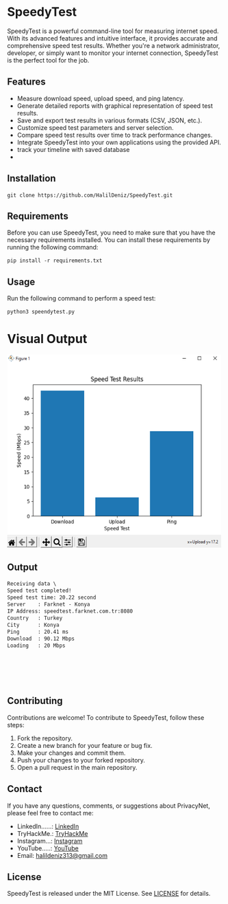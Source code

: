 # SpeedyTest
SpeedyTest is a powerful command-line tool for measuring internet speed. With its advanced features and intuitive interface, it provides accurate and comprehensive speed test results. Whether you're a network administrator, developer, or simply want to monitor your internet connection, SpeedyTest is the perfect tool for the job.

## Features

- Measure download speed, upload speed, and ping latency.
- Generate detailed reports with graphical representation of speed test results.
- Save and export test results in various formats (CSV, JSON, etc.).
- Customize speed test parameters and server selection.
- Compare speed test results over time to track performance changes.
- Integrate SpeedyTest into your own applications using the provided API.
- track your timeline with saved database
- 
## Installation
```
git clone https://github.com/HalilDeniz/SpeedyTest.git
```
## Requirements

Before you can use SpeedyTest, you need to make sure that you have the necessary requirements installed. You can install these requirements by running the following command:

```
pip install -r requirements.txt
```

## Usage

Run the following command to perform a speed test:

```shell
python3 speendytest.py
```
# Visual Output
<img width="500" height="450" src="photo/gorsel.png" alt="Görsel Açıklaması"><br>





## Output
```
Receiving data \
Speed test completed!
Speed test time: 20.22 second
Server    : Farknet - Konya
IP Address: speedtest.farknet.com.tr:8080
Country   : Turkey
City      : Konya
Ping      : 20.41 ms
Download  : 90.12 Mbps
Loading   : 20 Mbps






```
## Contributing
Contributions are welcome! To contribute to SpeedyTest, follow these steps:

1. Fork the repository.
2. Create a new branch for your feature or bug fix.
3. Make your changes and commit them.
4. Push your changes to your forked repository.
5. Open a pull request in the main repository.


## Contact

If you have any questions, comments, or suggestions about PrivacyNet, please feel free to contact me:

- LinkedIn......: [LinkedIn](https://www.linkedin.com/in/halil-ibrahim-deniz/)
- TryHackMe.: [TryHackMe](https://tryhackme.com/p/halilovic)
- Instagram...: [Instagram](https://www.instagram.com/deniz.halil333/)
- YouTube.....: [YouTube](https://www.youtube.com/c/HalilDeniz)
- Email: halildeniz313@gmail.com

## License

SpeedyTest is released under the MIT License. See [LICENSE](LICENSE) for details.
